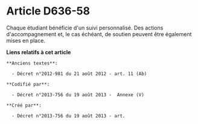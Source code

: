 # Article D636-58

Chaque étudiant bénéficie d'un suivi personnalisé. Des actions d'accompagnement et, le cas échéant, de soutien peuvent être
également mises en place.

**Liens relatifs à cet article**

	**Anciens textes**:

	  - Décret n°2012-981 du 21 août 2012 - art. 11 (Ab)

	**Codifié par**:

	  - Décret n°2013-756 du 19 août 2013 -  Annexe (V)

	**Créé par**:

	  - Décret n°2013-756 du 19 août 2013 - art.
